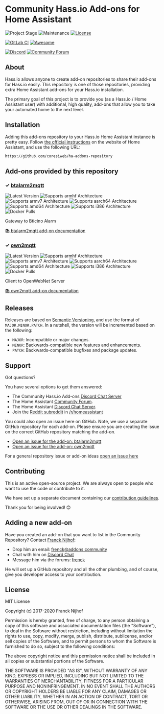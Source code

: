 # Community Hass.io Add-ons for Home Assistant

![Project Stage][project-stage-shield]
![Maintenance][maintenance-shield]
[![License][license-shield]](LICENSE.md)

[![GitLab CI][gitlabci-shield]][gitlabci]
[![Awesome][awesome-shield]][awesome]

[![Discord][discord-shield]][discord]
[![Community Forum][forum-shield]][forum]

## About

Hass.io allows anyone to create add-on repositories to share their add-ons for
Hass.io easily. This repository is one of those repositories, providing extra
Home Assistant add-ons for your Hass.io installation.

The primary goal of this project is to provide you (as a Hass.io /
Home Assistant user) with additional, high quality, add-ons that allow you to
take your automated home to the next level.

## Installation

Adding this add-ons repository to your Hass.io Home Assistant instance is
pretty easy. Follow [the official instructions][third-party-addons] on the
website of Home Assistant, and use the following URL:

```txt
https://github.com/coresiweb/ha-addons-repository
```

## Add-ons provided by this repository

### &#10003; [btalarm2mqtt][addon-btalarm2mqtt]

![Latest Version][btalarm2mqtt-version-shield]
![Supports armhf Architecture][btalarm2mqtt-armhf-shield]
![Supports armv7 Architecture][btalarm2mqtt-armv7-shield]
![Supports aarch64 Architecture][btalarm2mqtt-aarch64-shield]
![Supports amd64 Architecture][btalarm2mqtt-amd64-shield]
![Supports i386 Architecture][btalarm2mqtt-i386-shield]
![Docker Pulls][btalarm2mqtt-pulls-shield]

Gateway to Bticino Alarm

[:books: btalarm2mqtt add-on documentation][addon-doc-btalarm2mqtt]

### &#10003; [own2mqtt][addon-own2mqtt]

![Latest Version][own2mqtt-version-shield]
![Supports armhf Architecture][own2mqtt-armhf-shield]
![Supports armv7 Architecture][own2mqtt-armv7-shield]
![Supports aarch64 Architecture][own2mqtt-aarch64-shield]
![Supports amd64 Architecture][own2mqtt-amd64-shield]
![Supports i386 Architecture][own2mqtt-i386-shield]
![Docker Pulls][own2mqtt-pulls-shield]

Client to OpenWebNet Server

[:books: own2mqtt add-on documentation][addon-doc-own2mqtt]

## Releases

Releases are based on [Semantic Versioning][semver], and use the format
of ``MAJOR.MINOR.PATCH``. In a nutshell, the version will be incremented
based on the following:

- ``MAJOR``: Incompatible or major changes.
- ``MINOR``: Backwards-compatible new features and enhancements.
- ``PATCH``: Backwards-compatible bugfixes and package updates.

## Support

Got questions?

You have several options to get them answered:

- The Community Hass.io Add-ons [Discord Chat Server][discord]
- The Home Assistant [Community Forum][forum].
- The Home Assistant [Discord Chat Server][discord-ha].
- Join the [Reddit subreddit][reddit] in [/r/homeassistant][reddit]

You could also open an issue here on GitHub. Note, we use a separate
GitHub repository for each add-on. Please ensure you are creating the issue
on the correct GitHub repository matching the add-on.

- [Open an issue for the add-on: btalarm2mqtt][btalarm2mqtt-issue]
- [Open an issue for the add-on: own2mqtt][own2mqtt-issue]

For a general repository issue or add-on ideas [open an issue here][issue]

## Contributing

This is an active open-source project. We are always open to people who want to
use the code or contribute to it.

We have set up a separate document containing our
[contribution guidelines](CONTRIBUTING.md).

Thank you for being involved! :heart_eyes:

## Adding a new add-on

Have you created an add-on that you want to list in the Community Repository?
Contact [Franck Nijhof][frenck]:

- Drop him an email: frenck@addons.community
- Chat with him on [Discord Chat][discord]
- Message him via the forums: [frenck][forum-frenck]

He will set up a GitHub repository and all the other plumbing,
and of course, give you developer access to your contribution.

## License

MIT License

Copyright (c) 2017-2020 Franck Nijhof

Permission is hereby granted, free of charge, to any person obtaining a copy
of this software and associated documentation files (the "Software"), to deal
in the Software without restriction, including without limitation the rights
to use, copy, modify, merge, publish, distribute, sublicense, and/or sell
copies of the Software, and to permit persons to whom the Software is
furnished to do so, subject to the following conditions:

The above copyright notice and this permission notice shall be included in all
copies or substantial portions of the Software.

THE SOFTWARE IS PROVIDED "AS IS", WITHOUT WARRANTY OF ANY KIND, EXPRESS OR
IMPLIED, INCLUDING BUT NOT LIMITED TO THE WARRANTIES OF MERCHANTABILITY,
FITNESS FOR A PARTICULAR PURPOSE AND NONINFRINGEMENT. IN NO EVENT SHALL THE
AUTHORS OR COPYRIGHT HOLDERS BE LIABLE FOR ANY CLAIM, DAMAGES OR OTHER
LIABILITY, WHETHER IN AN ACTION OF CONTRACT, TORT OR OTHERWISE, ARISING FROM,
OUT OF OR IN CONNECTION WITH THE SOFTWARE OR THE USE OR OTHER DEALINGS IN THE
SOFTWARE.

[addon-btalarm2mqtt]: https://github.com/coresiweb/addon-btalarm2mqtt/tree/v0.1.3
[addon-doc-btalarm2mqtt]: https://github.com/coresiweb/addon-btalarm2mqtt/blob/v0.1.3/README.md
[btalarm2mqtt-issue]: https://github.com/coresiweb/addon-btalarm2mqtt/issues
[btalarm2mqtt-version-shield]: https://img.shields.io/badge/version-v0.1.3-blue.svg
[btalarm2mqtt-pulls-shield]: https://img.shields.io/docker/pulls/coresi/armhf-btalarm2mqtt.svg
[btalarm2mqtt-aarch64-shield]: https://img.shields.io/badge/aarch64-yes-green.svg
[btalarm2mqtt-amd64-shield]: https://img.shields.io/badge/amd64-yes-green.svg
[btalarm2mqtt-armhf-shield]: https://img.shields.io/badge/armhf-yes-green.svg
[btalarm2mqtt-armv7-shield]: https://img.shields.io/badge/armv7-yes-green.svg
[btalarm2mqtt-i386-shield]: https://img.shields.io/badge/i386-yes-green.svg
[addon-own2mqtt]: https://github.com/coresiweb/addon-own2mqtt/tree/v0.3.0
[addon-doc-own2mqtt]: https://github.com/coresiweb/addon-own2mqtt/blob/v0.3.0/README.md
[own2mqtt-issue]: https://github.com/coresiweb/addon-own2mqtt/issues
[own2mqtt-version-shield]: https://img.shields.io/badge/version-v0.3.0-blue.svg
[own2mqtt-pulls-shield]: https://img.shields.io/docker/pulls/coresi/armhf-own2mqtt.svg
[own2mqtt-aarch64-shield]: https://img.shields.io/badge/aarch64-yes-green.svg
[own2mqtt-amd64-shield]: https://img.shields.io/badge/amd64-yes-green.svg
[own2mqtt-armhf-shield]: https://img.shields.io/badge/armhf-yes-green.svg
[own2mqtt-armv7-shield]: https://img.shields.io/badge/armv7-yes-green.svg
[own2mqtt-i386-shield]: https://img.shields.io/badge/i386-yes-green.svg
[awesome-shield]: https://img.shields.io/badge/awesome%3F-yes-brightgreen.svg
[awesome]: https://awesome-ha.com
[discord-ha]: https://discord.gg/c5DvZ4e
[discord-shield]: https://img.shields.io/discord/478094546522079232.svg
[discord]: https://discord.me/hassioaddons
[forum-frenck]: https://community.home-assistant.io/u/frenck/?u=frenck
[forum-shield]: https://img.shields.io/badge/community-forum-brightgreen.svg
[forum]: https://community.home-assistant.io?u=frenck
[frenck]: https://github.com/frenck
[gitlabci-shield]: https://gitlab.com/coresiweb/ha-addons-repository/badges/master/pipeline.svg
[gitlabci]: https://gitlab.com/coresiweb/ha-addons-repository/pipelines
[issue]: https://github.com/coresiweb/ha-addons-repository/issues
[license-shield]: https://img.shields.io/github/license/coresiweb/ha-addons-repository.svg
[maintenance-shield]: https://img.shields.io/maintenance/yes/2020.svg
[project-stage-shield]: https://img.shields.io/badge/project%20stage-production%20ready-brightgreen.svg
[reddit]: https://reddit.com/r/homeassistant
[semver]: http://semver.org/spec/v2.0.0.html
[third-party-addons]: https://home-assistant.io/hassio/installing_third_party_addons/